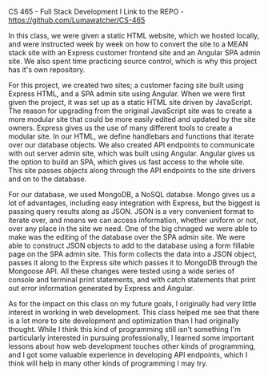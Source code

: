 CS 465 -  Full Stack Development I
Link to the REPO - https://github.com/Lumawatcher/CS-465

In this class, we were given a static HTML website, which we hosted locally, and were instructed week by week on how to convert the site to a MEAN stack site with an Express customer frontend site and an Angular SPA admin site. We also spent time practicing source control, which is why this project has it's own repository.

For this project, we created two sites; a customer facing site built using Express HTML, and a SPA admin site using Angular. When we were first given the project, it was set up as a static HTML site driven by JavaScript. The reason for upgrading from the original JavaScript site was to create a more modular site that could be more easily edited and updated by the site owners. Express gives us the use of many different tools to create a modular site. In our HTML, we define handlebars and functions that iterate over our database objects. We also created API endpoints to communicate with out server admin site, which was built using Angular. Angular gives us the option to build an SPA, which gives us fast access to the whole site. This site passes objects along through the API endpoints to the site drivers and on to the database. 

For our database, we used MongoDB, a NoSQL databse. Mongo gives us a lot of advantages, including easy integration with Express, but the biggest is passing query results along as JSON. JSON is a very convenient format to iterate over, and means we can access information, whether uniform or not, over any place in the site we need. One of the big chnaged we were able to make was the editing of the database over the SPA admin site. We were able to construct JSON objects to add to the database using a form fillable page on the SPA admin site. This form collects the data into a JSON object, passes it along to the Express site which passes it to MongoDB through the Mongoose API. All these changes were tested using a wide series of console and terminal print statements, and with catch statements that print out error information generated by Express and Angular. 

As for the impact on this class on my future goals, I originally had very little interest in working in web development. This class helped me see that there is a lot more to site development and optimization than I had originally thought. While I think this kind of programming still isn't something I'm particularly interested in pursuing professionally, I learned some important lessons about how web development touches other kinds of programming, and I got some valuable experience in developing API endpoints, which I think will help in many other kinds of programming I may try. 
